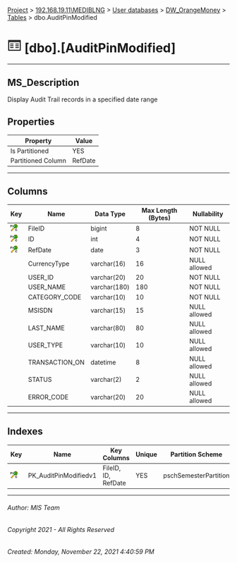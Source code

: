 #### 

[Project](../../../../index.md) > [192.168.19.11\\MEDIBLNG](../../../index.md) > [User databases](../../index.md) > [DW_OrangeMoney](../index.md) > [Tables](Tables.md) > dbo.AuditPinModified

# ![Tables](../../../../Images/Table32.png) [dbo].[AuditPinModified]

---

## <a name="#description"></a>MS_Description

Display Audit Trail records in a specified date range

## <a name="#properties"></a>Properties

| Property | Value |
|---|---|
| Is Partitioned | YES |
| Partitioned Column | RefDate |


---

## <a name="#columns"></a>Columns

| Key | Name | Data Type | Max Length (Bytes) | Nullability |
|---|---|---|---|---|
| [![Cluster Primary Key PK_AuditPinModifiedv1: *](../../../../Images/pkcluster.png)](#indexes) | FileID | bigint | 8 | NOT NULL |
| [![Cluster Primary Key PK_AuditPinModifiedv1: *](../../../../Images/pkcluster.png)](#indexes) | ID | int | 4 | NOT NULL |
| [![Cluster Primary Key PK_AuditPinModifiedv1: *](../../../../Images/pkcluster.png)](#indexes) | RefDate | date | 3 | NOT NULL |
|  | CurrencyType | varchar(16) | 16 | NULL allowed |
|  | USER_ID | varchar(20) | 20 | NOT NULL |
|  | USER_NAME | varchar(180) | 180 | NOT NULL |
|  | CATEGORY_CODE | varchar(10) | 10 | NOT NULL |
|  | MSISDN | varchar(15) | 15 | NULL allowed |
|  | LAST_NAME | varchar(80) | 80 | NULL allowed |
|  | USER_TYPE | varchar(10) | 10 | NULL allowed |
|  | TRANSACTION_ON | datetime | 8 | NULL allowed |
|  | STATUS | varchar(2) | 2 | NULL allowed |
|  | ERROR_CODE | varchar(20) | 20 | NULL allowed |


---

## <a name="#indexes"></a>Indexes

| Key | Name | Key Columns | Unique | Partition Scheme | Partitioned |
|---|---|---|---|---|---|
| [![Cluster Primary Key PK_AuditPinModifiedv1: *](../../../../Images/pkcluster.png)](#indexes) | PK_AuditPinModifiedv1 | FileID, ID, RefDate | YES | pschSemesterPartition | RefDate |


---

###### Author:  MIS Team

###### Copyright 2021 - All Rights Reserved

###### Created: Monday, November 22, 2021 4:40:59 PM


